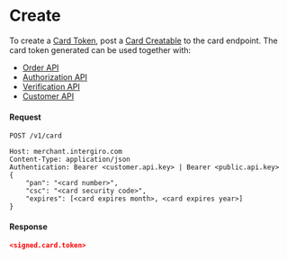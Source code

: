 # Create

To create a [Card Token](./reference.html#token), post a [Card Creatable](./reference.html#card-creatable) to the card endpoint. The card token generated can be used together with: 

- [Order API](../order/create.html)
- [Authorization API](../authorization/create.html)
- [Verification API](../verification/create.html)
- [Customer API](../customer/create.html)

#### Request
``` {1}
POST /v1/card

Host: merchant.intergiro.com
Content-Type: application/json
Authentication: Bearer <customer.api.key> | Bearer <public.api.key>
{
	"pan": "<card number>",
	"csc": "<card security code>",
	"expires": [<card expires month>, <card expires year>]
}
```

#### Response
```json
<signed.card.token>
```

